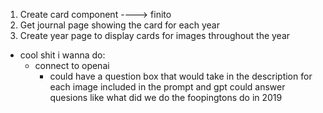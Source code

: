 1. Create card component ----> finito
2. Get journal page showing the card for each year
3. Create year page to display cards for images throughout the year
 
- cool shit i wanna do:
    - connect to openai 
        - could have a question box that would take in the description for each image included in the prompt and gpt could answer quesions like what did we do the foopingtons do in 2019
